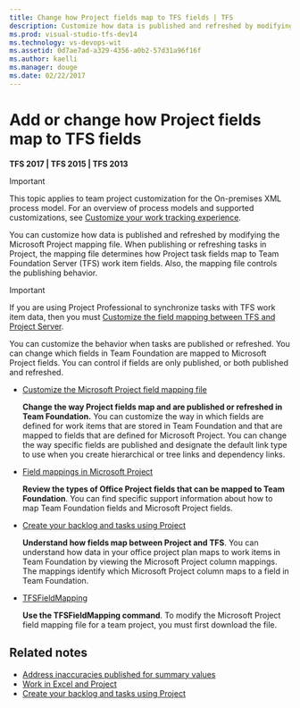 ```yaml
---
title: Change how Project fields map to TFS fields | TFS
description: Customize how data is published and refreshed by modifying the Microsoft Project mapping file for Team Foundation Server (TFS)
ms.prod: visual-studio-tfs-dev14
ms.technology: vs-devops-wit
ms.assetid: 0d7ae7ad-a329-4356-a0b2-57d31a96f16f
ms.author: kaelli
ms.manager: douge
ms.date: 02/22/2017 
---
```

# Add or change how Project fields map to TFS fields


**TFS 2017 | TFS 2015 | TFS 2013** 

>[!IMPORTANT]  
>This topic applies to team project customization for the On-premises XML process model. For an overview of process models and supported customizations, see [Customize your work tracking experience](../customize/customize-work.md).  

You can customize how data is published and refreshed by modifying the Microsoft Project mapping file. When publishing or refreshing tasks in Project, the mapping file determines how Project task fields map to Team Foundation Server (TFS) work item fields. Also, the mapping file controls the publishing behavior.  
  
> [!IMPORTANT]  
>  If you are using Project Professional to synchronize tasks with TFS work item data, then you must [Customize the field mapping between TFS and Project Server](../tfs-ps-sync/customize-field-mapping-tfs-project-server.md).  
  
 You can customize the behavior when tasks are published or refreshed. You can change which fields in Team Foundation are mapped to Microsoft Project fields. You can control if fields are only published, or both published and refreshed.  
  
-   [Customize the Microsoft Project field mapping file](customize-project-field-mapping-file.md)  
  
     **Change the way Project fields map and are published or refreshed in Team Foundation.** You can customize the way in which fields are defined for work items that are stored in Team Foundation and that are mapped to fields that are defined for Microsoft Project. You can change the way specific fields are published and designate the default link type to use when you create hierarchical or tree links and dependency links.  
  
-   [Field mappings in Microsoft Project](field-mappings-in-microsoft-project.md)  
  
     **Review the types of Office Project fields that can be mapped to Team Foundation**. You can find specific support information about how to map Team Foundation fields and Microsoft Project fields.  
  
-   [Create your backlog and tasks using Project](../office/create-your-backlog-tasks-using-project.md)  
  
     **Understand how fields map between Project and TFS**. You can understand how data in your office project plan maps to work items in Team Foundation by viewing the Microsoft Project column mappings. The mappings identify which Microsoft Project column maps to a field in Team Foundation.  
  
-   [TFSFieldMapping](upload-or-download-the-microsoft-project-mapping-file.md)  
  
     **Use the TFSFieldMapping command**. To modify the Microsoft Project field mapping file for a team project, you must first download the file.  
  
## Related notes 
-  [Address inaccuracies published for summary values](../../report/address-inaccuracies-published-for-summary-values.md)   
-  [Work in Excel and Project](../office/track-work-vsts-tfs.md)   
-  [Create your backlog and tasks using Project](../office/create-your-backlog-tasks-using-project.md)
